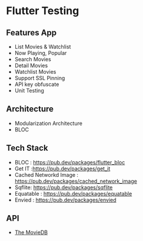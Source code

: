 # Flutter Testing

## Features App
- List Movies & Watchlist
- Now Playing, Popular
- Search Movies
- Detail Movies
- Watchlist Movies
- Support SSL Pinning
- API key obfuscate
- Unit Testing

## Architecture
* Modularization Architecture
* BLOC

## Tech Stack
* BLOC : https://pub.dev/packages/flutter_bloc
* Get IT :https://pub.dev/packages/get_it
* Cached Networkd Image : https://pub.dev/packages/cached_network_image
* Sqflite: https://pub.dev/packages/sqflite
* Equatable : https://pub.dev/packages/equatable
* Envied : https://pub.dev/packages/envied

## API
- [The MovieDB](https://www.themoviedb.org/)
